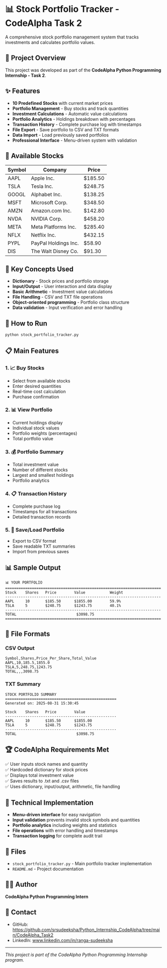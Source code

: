 # 📊 Stock Portfolio Tracker - CodeAlpha Task 2

A comprehensive stock portfolio management system that tracks investments and calculates portfolio values.

## 🎯 Project Overview
This project was developed as part of the **CodeAlpha Python Programming Internship - Task 2**.

## ✨ Features
- **10 Predefined Stocks** with current market prices
- **Portfolio Management** - Buy stocks and track quantities
- **Investment Calculations** - Automatic value calculations
- **Portfolio Analytics** - Holdings breakdown with percentages
- **Transaction History** - Complete purchase log with timestamps
- **File Export** - Save portfolio to CSV and TXT formats
- **Data Import** - Load previously saved portfolios
- **Professional Interface** - Menu-driven system with validation

## 💼 Available Stocks
| Symbol | Company | Price |
|--------|---------|-------|
| AAPL | Apple Inc. | $185.50 |
| TSLA | Tesla Inc. | $248.75 |
| GOOGL | Alphabet Inc. | $138.25 |
| MSFT | Microsoft Corp. | $348.50 |
| AMZN | Amazon.com Inc. | $142.80 |
| NVDA | NVIDIA Corp. | $458.20 |
| META | Meta Platforms Inc. | $285.40 |
| NFLX | Netflix Inc. | $432.15 |
| PYPL | PayPal Holdings Inc. | $58.90 |
| DIS | The Walt Disney Co. | $91.30 |

## 🔧 Key Concepts Used
- **Dictionary** - Stock prices and portfolio storage
- **Input/Output** - User interaction and data display
- **Basic Arithmetic** - Investment value calculations
- **File Handling** - CSV and TXT file operations
- **Object-oriented programming** - Portfolio class structure
- **Data validation** - Input verification and error handling

## 🚀 How to Run
```bash
python stock_portfolio_tracker.py
```

## 📋 Main Features

### 1. 📈 Buy Stocks
- Select from available stocks
- Enter desired quantities
- Real-time cost calculation
- Purchase confirmation

### 2. 📊 View Portfolio
- Current holdings display
- Individual stock values
- Portfolio weights (percentages)
- Total portfolio value

### 3. 💰 Portfolio Summary
- Total investment value
- Number of different stocks
- Largest and smallest holdings
- Portfolio analytics

### 4. 📋 Transaction History
- Complete purchase log
- Timestamps for all transactions
- Detailed transaction records

### 5. 💾 Save/Load Portfolio
- Export to CSV format
- Save readable TXT summaries
- Import from previous saves

## 📊 Sample Output
```
📊 YOUR PORTFOLIO
======================================================================
Stock    Shares   Price        Value           Weight  
----------------------------------------------------------------------
AAPL     10       $185.50      $1855.00        59.9%
TSLA     5        $248.75      $1243.75        40.1%
----------------------------------------------------------------------
TOTAL                           $3098.75
======================================================================
```

## 📁 File Formats

### CSV Output
```csv
Symbol,Shares,Price_Per_Share,Total_Value
AAPL,10,185.5,1855.0
TSLA,5,248.75,1243.75
TOTAL,,,3098.75
```

### TXT Summary
```
STOCK PORTFOLIO SUMMARY
==================================================
Generated on: 2025-08-31 15:30:45

Stock    Shares   Price        Value          
--------------------------------------------------
AAPL     10       $185.50      $1855.00      
TSLA     5        $248.75      $1243.75      
--------------------------------------------------
TOTAL                           $3098.75
```

## 🏆 CodeAlpha Requirements Met
✅ User inputs stock names and quantity  
✅ Hardcoded dictionary for stock prices  
✅ Displays total investment value  
✅ Saves results to .txt and .csv files  
✅ Uses dictionary, input/output, arithmetic, file handling  

## 🎯 Technical Implementation
- **Menu-driven interface** for easy navigation
- **Input validation** prevents invalid stock symbols and quantities
- **Portfolio analytics** including weights and statistics
- **File operations** with error handling and timestamps
- **Transaction logging** for complete audit trail

## 📁 Files
- `stock_portfolio_tracker.py` - Main portfolio tracker implementation
- `README.md` - Project documentation

## 👨‍💻 Author
**CodeAlpha Python Programming Intern**

## 📧 Contact
- GitHub: https://github.com/srsudeeksha/Python_Internship_CodeAlpha/tree/main/CodeAlpha_Task2
- LinkedIn: www.linkedin.com/in/ranga-sudeeksha

---
*This project is part of the CodeAlpha Python Programming Internship program.*
